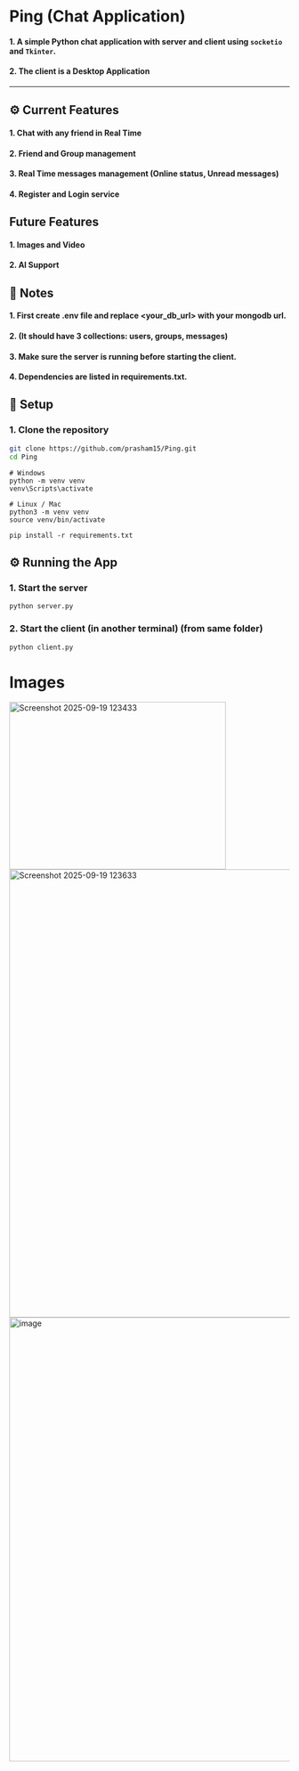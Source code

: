 # Ping (Chat Application)

 #### 1. A simple Python chat application with **server** and **client** using `socketio` and `Tkinter`.
 #### 2. The client is a Desktop Application
---

## ⚙️ Current Features

#### 1. Chat with any friend in Real Time
#### 2. Friend and Group management
#### 3. Real Time messages management (Online status, Unread messages)
#### 4. Register and Login service

## Future Features

#### 1. Images and Video
#### 2. AI Support



## 📜 Notes

#### 1. First create .env file and replace <your_db_url> with your mongodb url.
#### 2. (It should have 3 collections: users, groups, messages)
#### 3. Make sure the server is running before starting the client.
#### 4. Dependencies are listed in requirements.txt.


## 🚀 Setup

### 1. Clone the repository
```bash
git clone https://github.com/prasham15/Ping.git
cd Ping
```

```cmd/bash
# Windows
python -m venv venv
venv\Scripts\activate

# Linux / Mac
python3 -m venv venv
source venv/bin/activate
```

```
pip install -r requirements.txt
```

## ⚙️ Running the App

### 1. Start the server
```
python server.py
```
### 2. Start the client (in another terminal) (from same folder)
```
python client.py
```

# Images

<img width="389" height="301" alt="Screenshot 2025-09-19 123433" src="https://github.com/user-attachments/assets/e6bcebde-3407-4102-b85c-ab2f82a244e1" />

<img width="1017" height="805" alt="Screenshot 2025-09-19 123633" src="https://github.com/user-attachments/assets/c0f306af-06ee-46d9-8176-85c2e7e56824" />

<img width="1012" height="798" alt="image" src="https://github.com/user-attachments/assets/6d6efa47-4ee9-4080-bcbe-bf6512d9343c" />

